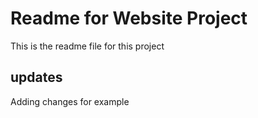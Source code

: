 # Readme for Website Project

This is the readme file for this project


## updates

Adding changes for example
